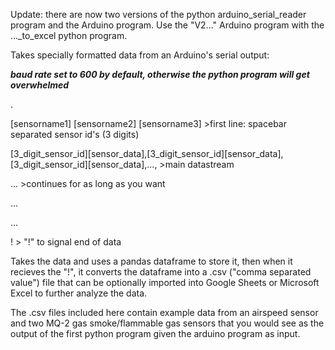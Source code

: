 Update: there are now two versions of the python arduino_serial_reader program and the Arduino program.
 Use the "V2..." Arduino program with the ..._to_excel python program.


Takes specially formatted data from an Arduino's serial output:

***baud rate set to 600 by default, otherwise the python program will get overwhelmed***

.

[sensorname1] [sensorname2] [sensorname3]                                                                                >first line: spacebar separated sensor id's (3 digits)

[3_digit_sensor_id][sensor_data],[3_digit_sensor_id][sensor_data],[3_digit_sensor_id][sensor_data],...,                  >main datastream

...                                                                                                                      >continues for as long as you want

...                                                                                

...

!                                                                                                                        > "!" to signal end of data


Takes the data and uses a pandas dataframe to store it, then when it recieves the "!", it converts the
dataframe into a .csv ("comma separated value") file that can be optionally imported into Google Sheets
or Microsoft Excel to further analyze the data.


The .csv files included here contain example data from an airspeed sensor and two MQ-2 gas smoke/flammable
gas sensors that you would see as the output of the first python program given the arduino program as input.

